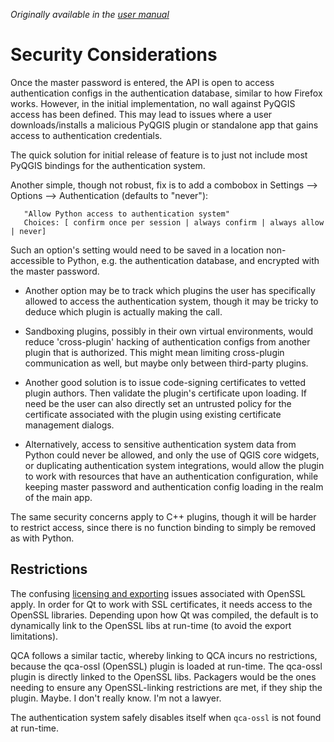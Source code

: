 _Originally available in the [user manual](https://docs.qgis.org/3.28/en/docs/user_manual/auth_system/auth_considerations.html)_

# Security Considerations

Once the master password is entered, the API is open to access authentication
configs in the authentication database, similar to how Firefox works.
However, in the initial implementation, no wall against PyQGIS access has been defined.
This may lead to issues where a user downloads/installs a malicious PyQGIS plugin
or standalone app that gains access to authentication credentials.

The quick solution for initial release of feature is to just not include most
PyQGIS bindings for the authentication system.

Another simple, though not robust, fix is to add a combobox 
in Settings --> Options --> Authentication (defaults to "never"):

```
   "Allow Python access to authentication system"
   Choices: [ confirm once per session | always confirm | always allow | never]
```

Such an option's setting would need to be saved in a location non-accessible to Python,
e.g. the authentication database, and encrypted with the master password.

* Another option may be to track which plugins the user has specifically
  allowed to access the authentication system, though it may be tricky to deduce
  which plugin is actually making the call.

* Sandboxing plugins, possibly in their own virtual environments,
  would reduce 'cross-plugin' hacking of authentication configs from another plugin
  that is authorized.
  This might mean limiting cross-plugin communication as well,
  but maybe only between third-party plugins.

* Another good solution is to issue code-signing certificates to vetted plugin authors.
  Then validate the plugin's certificate upon loading.
  If need be the user can also directly set an untrusted policy for the certificate associated
  with the plugin using existing certificate management dialogs.

* Alternatively, access to sensitive authentication system data from Python could never be allowed,
  and only the use of QGIS core widgets, or duplicating authentication system integrations,
  would allow the plugin to work with resources that have an authentication configuration,
  while keeping master password and authentication config loading in the realm of the main app.

The same security concerns apply to C++ plugins, though it will be harder to restrict access,
since there is no function binding to simply be removed as with Python.

## Restrictions

The confusing [licensing and exporting](https://www.openssl.org/docs/faq.html)
issues associated with OpenSSL apply.
In order for Qt to work with SSL certificates, it needs access to the OpenSSL libraries.
Depending upon how Qt was compiled, the default is to dynamically link
to the OpenSSL libs at run-time (to avoid the export limitations).

QCA follows a similar tactic, whereby linking to QCA incurs no restrictions,
because the qca-ossl (OpenSSL) plugin is loaded at run-time.
The qca-ossl plugin is directly linked to the OpenSSL libs. Packagers would be the ones
needing to ensure any OpenSSL-linking restrictions are met, if they ship the plugin.
Maybe. I don't really know. I'm not a lawyer.

The authentication system safely disables itself when ``qca-ossl`` is not found at run-time.
